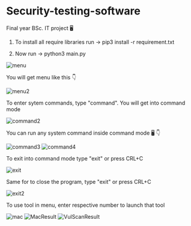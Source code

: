 # Security-testing-software
Final year BSc. IT project :desktop_computer:	

1) To install all require libraries run -> pip3 install -r requirement.txt

2) Now run -> python3 main.py

![menu](https://user-images.githubusercontent.com/88587522/128665524-a30ea005-cbaf-467d-95a7-050bf5d9fa67.png)

You will get menu like this :point_down:

![menu2](https://user-images.githubusercontent.com/88587522/128662981-a6452a2d-e12d-4a45-8225-020078cd04dd.png)

To enter sytem commands, type "command". You will get into command mode 

![command2](https://user-images.githubusercontent.com/88587522/128663539-3429528a-a37d-4254-bc41-8091b1754c8e.png)

You can run any system command inside command mode :desktop_computer: :point_down:

![command3](https://user-images.githubusercontent.com/88587522/128663673-2cb8decc-b5bf-4fa9-a6bc-bf2d3036c981.png)
![command4](https://user-images.githubusercontent.com/88587522/128663830-e7c342c3-eaec-4e36-8e5e-e3ead1af42c7.png)

To exit into command mode type "exit" or press CRL+C

![exit](https://user-images.githubusercontent.com/88587522/128664068-f6d79db4-fca5-4eb3-88f8-80d7a931cd8d.png)

Same for to close the program, type "exit" or press CRL+C

![exit2](https://user-images.githubusercontent.com/88587522/128664221-3a9b067a-2cf3-414b-bf09-b986641ec337.png)

To use tool in menu, enter respective number to launch that tool

![mac](https://user-images.githubusercontent.com/88587522/128665402-ba510858-35a3-4349-bd7c-57dfa6a83ee7.png)
![MacResult](https://user-images.githubusercontent.com/88587522/128670179-ece70c32-0249-4e2b-b117-59e031645ba7.png)
![VulScanResult](https://user-images.githubusercontent.com/88587522/128668586-90aacf8b-d375-439e-a746-c0711ea76e1c.png)
